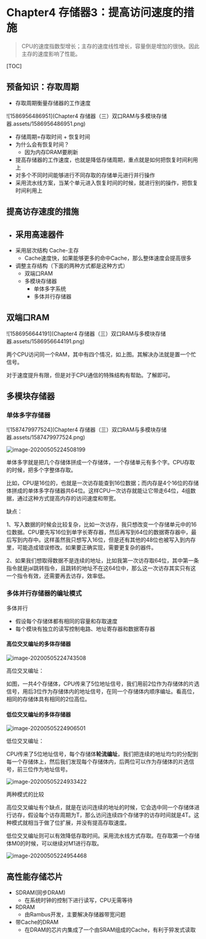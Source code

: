 # Chapter4 存储器3：提高访问速度的措施

> CPU的速度指数型增长；主存的速度线性增长，容量倒是增加的很快。因此主存的速度影响了性能。

[TOC]

## 预备知识：存取周期

- 存取周期衡量存储器的工作速度

![1586956486951](Chapter4 存储器（三）双口RAM与多模块存储器.assets/1586956486951.png)

- 存储周期=存取时间 + 恢复时间
- 为什么会有恢复时间？
  - 因为内存DRAM要刷新
-  提高存储器的工作速度，也就是降低存储周期，重点就是如何把恢复时间利用上
  - 对多个不同时间能够进行不同存取的存储单元进行并行操作
  - 采用流水线方案，当某个单元进入恢复时间的时候，就进行别的操作，把恢复时间利用上

## 提高访存速度的措施

- 采用高速器件
  - 
- 采用层次结构 Cache-主存
  - Cache速度快，如果能够更多的命中Cache，那么整体速度会提高很多
- 调整主存结构（下面的两种方式都是这种方式）
  - 双端口RAM
  - 多模块存储器
    - 单体多字系统
    - 多体并行存储器

## 双端口RAM

![1586956644191](Chapter4 存储器（三）双口RAM与多模块存储器.assets/1586956644191.png)

两个CPU访问同一个RAM，其中有四个情况，如上图。其解决办法就是置一个忙信号。

对于速度提升有限，但是对于CPU通信的特殊结构有帮助。了解即可。

## 多模块存储器

### 单体多字存储器

![1587479977524](Chapter4 存储器（三）双口RAM与多模块存储器.assets/1587479977524.png)

![image-20200505224508199](assets/image-20200505224508199.png)

单体多字就是把几个存储体拼成一个存储体，一个存储单元有多个字。CPU存取的时候，把多个字整体存取。

比如，CPU是16位的，也就是一次访存能查到16位数据；而内存是4个16位的存储体拼成的单体多字存储器共64位。这样CPU一次访存就能让它带走64位，4组数据，通过这种方式提高内存的访问速度和带宽。

缺点：

1、写入数据的时候会比较复杂，比如一次访存，我只想改变一个存储单元中的16位数据。CPU要先写16位到单字长寄存器，然后再写到64位的数据寄存器中，最后写到内存中。这样虽然我只想写入16位，但是还有其他的48位也被写入到内存里，可能造成错误修改。如果要正确实现，需要更复杂的器件。

2、如果我们想取得数据不是连续的地址，比如我第一次访存取64位，其中第一条指令就是jal跳转指令，且跳转的地址不在这64位中，那么这一次访存其实只有这一个指令有效，还需要再去访存，效率低。

### 多体并行存储器的编址模式

多体并行

- 假设每个存储体都有相同的容量和存取速度
- 每个模块有独立的读写控制电路、地址寄存器和数据寄存器

#### 高位交叉编址的多体存储器

![image-20200505224743508](assets/image-20200505224743508.png)

高位交叉编址：

如图，一共4个存储体，CPU传来了5位地址信号，我们用前2位作为存储体的片选信号，用后3位作为存储体内的地址信号，在同一个存储体内顺序编址。看高位，相同的存储体具有相同的2位高位。

#### 低位交叉编址的多体存储器

![image-20200505224906501](assets/image-20200505224906501.png)

低位交叉编址：

CPU传来了5位地址信号，每个存储体**轮流编址**，我们把连续的地址均匀的分配到每一个存储体上，然后我们发现每个存储体内，后两位可以作为存储体的片选信号，前三位作为地址信号。

![image-20200505224933422](assets/image-20200505224933422.png)

两种模式的比较

高位交叉编址有个缺点，就是在访问连续的地址的时候，它会选中同一个存储体进行访存，假设每个访存周期为T，那么访问连续四个存储字的访存时间就是4T。这种模式就相当于做了位扩展，并没有提高存取速度。

低位交叉编址则可以有效降低存取时间。采用流水线方式存取。在存取第一个存储体M0的时候，可以继续对M1进行存取。

![image-20200505224954468](assets/image-20200505224954468.png)

## 高性能存储芯片

- SDRAM(同步DRAM)
  - 在系统时钟的控制下进行读写，CPU无需等待
- RDRAM
  - 由Rambus开发，主要解决存储器带宽问题
- 带Cache的DRAM
  - 在DRAM的芯片内集成了一个由SRAM组成的Cache，有利于猝发式读取

